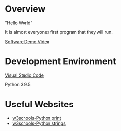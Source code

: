 # Overview

"Hello World"

It is almost everyones first program that they will run.

[Software Demo Video](http://youtube.link.goes.here)

# Development Environment

[Visual Studio Code](https://code.visualstudio.com/)

Python 3.9.5

# Useful Websites

-  [w3schools-Python print](https://www.w3schools.com/python/ref_func_print.asp)
-  [w3schools-Python strings](https://www.w3schools.com/python/python_strings.asp)
